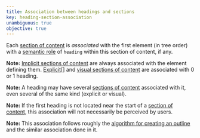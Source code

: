 ```yaml
---
title: Association between headings and sections
key: heading-section-association
unambiguous: true
objective: true
---
```


Each [section of content][] is _associated_ with the first element (in tree order) with a [semantic role][] of `heading` within this section of content, if any.

**Note:** [Implicit sections of content][implicit section of content] are always associated with the element defining them. [Explicit][explicit section of content][] and [visual sections of content][visual section of content] are associated with 0 or 1 heading.

**Note:** A heading may have several [sections of content][section of content] associated with it, even several of the same kind (explicit or visual).

**Note:** If the first heading is not located near the start of a [section of content][], this association will not necessarily be perceived by users.

**Note:** This association follows roughly the [algorithm for creating an outline][outline algorithm] and the similar association done in it.

[explicit section of content]: #explicit-section-of-content 'Definition of explicit section of content'
[heading]: https://www.w3.org/TR/wai-aria-1.1/#heading 'The heading role'
[implicit section of content]: #implicit-section-of-content 'Definition of implicit section of content'
[outline algorithm]: https://html.spec.whatwg.org/multipage/sections.html#outlines 'Definition of outline'
[programmatic section of content]: #programmatic-section-of-content 'Definition of programmatic section of content'
[section of content]: #section-of-content 'Definition of section of content'
[semantic role]: #semantic-role 'Definition of semantic role'
[visual section of content]: #visual-section-of-content 'Definition of visual section of content'
